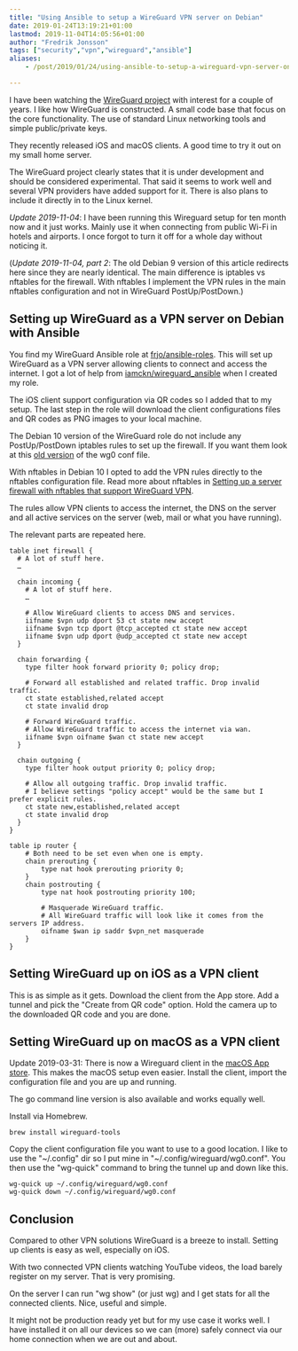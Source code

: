 ```yaml
---
title: "Using Ansible to setup a WireGuard VPN server on Debian"
date: 2019-01-24T13:19:21+01:00
lastmod: 2019-11-04T14:05:56+01:00
author: "Fredrik Jonsson"
tags: ["security","vpn","wireguard","ansible"]
aliases:
    - /post/2019/01/24/using-ansible-to-setup-a-wireguard-vpn-server-on-debian-9/

---
```


I have been watching the [WireGuard project](https://www.wireguard.com/) with interest for a couple of years. I like how WireGuard is constructed. A small code base that focus on the core functionality. The use of standard Linux networking tools and simple public/private keys.

They recently released iOS and macOS clients. A good time to try it out on my small home server.

The WireGuard project clearly states that it is under development and should be considered experimental. That said it seems to work well and several VPN providers have added support for it. There is also plans to include it directly in to the Linux kernel.

*Update 2019-11-04*: I have been running this Wireguard setup for ten month now and it just works. Mainly use it when connecting from public Wi-Fi in hotels and airports. I once forgot to turn it off for a whole day without noticing it.

(*Update 2019-11-04, part 2*: The old Debian 9 version of this article redirects here since they are nearly identical. The main difference is iptables vs nftables for the firewall. With nftables I implement the VPN rules in the main nftables configuration and not in WireGuard PostUp/PostDown.)

## Setting up WireGuard as a VPN server on Debian with Ansible

You find my WireGuard Ansible role at [frjo/ansible-roles](https://github.com/frjo/ansible-roles). This will set up WireGuard as a VPN server allowing clients to connect and access the internet. I got a lot of help from [iamckn/wireguard_ansible](https://github.com/iamckn/wireguard_ansible) when I created my role.

The iOS client support configuration via QR codes so I added that to my setup. The last step in the role will download the client configurations files and QR codes as PNG images to your local machine.

The Debian 10 version of the WireGuard role do not include any PostUp/PostDown iptables rules to set up the firewall. If you want them look at this [old version](https://github.com/frjo/ansible-roles/blob/f9ff3fc4c6b5bbe422a12e76e9d071b2865af10b/wireguard/templates/etc/wireguard/wg0.conf.j2) of the wg0 conf file.

With nftables in Debian 10 I opted to add the VPN rules directly to the nftables configuration file. Read more about nftables in [Setting up a server firewall with nftables that support WireGuard VPN](/post/2019/09/26/setting-up-a-server-firewall-with-nftables-that-support-wireguard-vpn/).

The rules allow VPN clients to access the internet, the DNS on the server and all active services on the server (web, mail or what you have running). 

The relevant parts are repeated here.

~~~~ shell
table inet firewall {
  # A lot of stuff here.
  …
  
  chain incoming {
    # A lot of stuff here.
    …

    # Allow WireGuard clients to access DNS and services.
    iifname $vpn udp dport 53 ct state new accept
    iifname $vpn tcp dport @tcp_accepted ct state new accept
    iifname $vpn udp dport @udp_accepted ct state new accept
  }

  chain forwarding {
    type filter hook forward priority 0; policy drop;

    # Forward all established and related traffic. Drop invalid traffic.
    ct state established,related accept
    ct state invalid drop

    # Forward WireGuard traffic.
    # Allow WireGuard traffic to access the internet via wan.
    iifname $vpn oifname $wan ct state new accept
  }

  chain outgoing {
    type filter hook output priority 0; policy drop;

    # Allow all outgoing traffic. Drop invalid traffic.
    # I believe settings "policy accept" would be the same but I prefer explicit rules.
    ct state new,established,related accept
    ct state invalid drop
  }
}

table ip router {
    # Both need to be set even when one is empty.
    chain prerouting {
        type nat hook prerouting priority 0;
    }
    chain postrouting {
        type nat hook postrouting priority 100;

        # Masquerade WireGuard traffic.
        # All WireGuard traffic will look like it comes from the servers IP address.
        oifname $wan ip saddr $vpn_net masquerade
    }
}
~~~~

## Setting WireGuard up on iOS as a VPN client

This is as simple as it gets. Download the client from the App store. Add a tunnel and pick the "Create from QR code" option. Hold the camera up to the downloaded QR code and you are done.


## Setting WireGuard up on macOS as a VPN client

Update 2019-03-31: There is now a Wireguard client in the [macOS App store](https://itunes.apple.com/se/app/wireguard/id1451685025?mt=12). This makes the macOS setup even easier. Install the client, import the configuration file and you are up and running.

The go command line version is also available and works equally well.

Install via Homebrew.

~~~~
brew install wireguard-tools
~~~~

Copy the client configuration file you want to use to a good location. I like to use the "~/.config" dir so I put mine in "~/.config/wireguard/wg0.conf". You then use the "wg-quick" command to bring the tunnel up and down like this.

~~~~
wg-quick up ~/.config/wireguard/wg0.conf
wg-quick down ~/.config/wireguard/wg0.conf
~~~~


## Conclusion

Compared to other VPN solutions WireGuard is a breeze to install. Setting up clients is easy as well, especially on iOS.

With two connected VPN clients watching YouTube videos, the load barely register on my server. That is very promising.

On the server I can run "wg show" (or just wg) and I get stats for all the connected clients. Nice, useful and simple.

It might not be production ready yet but for my use case it works well. I have installed it on all our devices so we can (more) safely connect via our home connection when we are out and about.